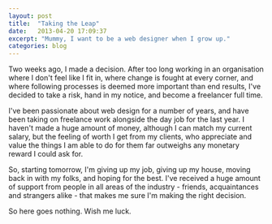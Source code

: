 ```yaml
---
layout: post
title:  "Taking the Leap"
date:   2013-04-20 17:09:37
excerpt: "Mummy, I want to be a web designer when I grow up."
categories: blog
---
```


Two weeks ago, I made a decision. After too long working in an organisation where I don't feel like I fit in, where change is fought at every corner, and where following processes is deemed more important than end results, I've decided to take a risk, hand in my notice, and become a freelancer full time.

I've been passionate about web design for a number of years, and have been taking on freelance work alongside the day job for the last year. I haven't made a huge amount of money, although I can match my current salary, but the feeling of worth I get from my clients, who appreciate and value the things I am able to do for them far outweighs any monetary reward I could ask for.

So, starting tomorrow, I'm giving up my job, giving up my house, moving back in with my folks, and hoping for the best. I've received a huge amount of support from people in all areas of the industry - friends, acquaintances and strangers alike - that makes me sure I'm making the right decision.

So here goes nothing. Wish me luck.